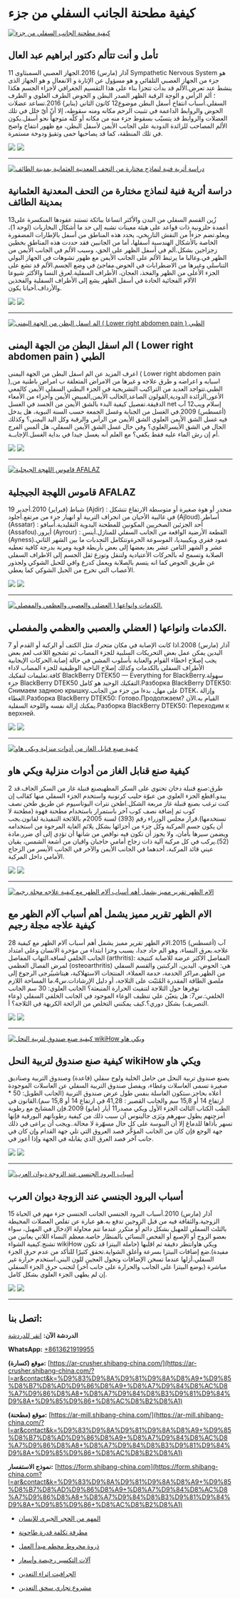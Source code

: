 # كيفية مطحنة الجانب السفلي من جزء

<a href="https://swt.shibang-china.com/?l=ar&img&k=%D9%83%D9%8A%D9%81%D9%8A%D8%A9+%D9%85%D8%B7%D8%AD%D9%86%D8%A9+%D8%A7%D9%84%D8%AC%D8%A7%D9%86%D8%A8+%D8%A7%D9%84%D8%B3%D9%81%D9%84%D9%8A+%D9%85%D9%86+%D8%AC%D8%B2%D8%A1" target="_blank">![كيفية مطحنة الجانب السفلي من جزء](http://static.shibang-china.com/all-800x300/1441.jpg)</a>

## تأمل و أنت تتألم دكتور ابراهيم عبد العال
11 آذار (مارس) 2016.الجهاز العصبي السمبثاوى Sympathetic Nervous System هو جزء من الجهاز العصبي التلقائي و هو مسؤول عن الإثارة و الانفعال و هو الجهاز الذى ينشط عند تعرض.الألم قد بدأت تتجزأ بناء على هذا التقسيم الجغرافي لأجزاء الجسم هكذا ؛ ألم الرأس و الوجة الرقبة الظهر الصدر البطن و الحوض الطرف العلوي و الطرف السفلي.أسباب انتفاخ أسفل البطن موضوع12 كانون الثاني (يناير) 2016.تساعد عضلات الحوض والروابط الداعمة في تثبيت الرحم مكانه ومنه سقوطه، إلا أنّ أيّ خلل في تلك العضلات والروابط قد يتسبّب بسقوط جزء منه من مكانه أو كلّه متوجهاً نحو أسفل.يكون الألم المصاحب للزائدة الدودية على الجانب الأيمن لأسفل البطن، مع ظهور انتفاخ واضح في تلك المنطقة، كما قد يصاحبها حمى وتقيؤ ودوخة مستمرة.


<a href="https://whatsapp.shibangsoft.com/WhatsApp.php" target="_blank" title="WhatsApp">![](http://static.shibang-china.com/icon/whatsapp.png)</a> <a href="https://swt.shibang-china.com/?l=ar&icon&k=%D9%83%D9%8A%D9%81%D9%8A%D8%A9+%D9%85%D8%B7%D8%AD%D9%86%D8%A9+%D8%A7%D9%84%D8%AC%D8%A7%D9%86%D8%A8+%D8%A7%D9%84%D8%B3%D9%81%D9%84%D9%8A+%D9%85%D9%86+%D8%AC%D8%B2%D8%A1" target="_blank">![](http://static.shibang-china.com/icon/chat-ar.png)</a>

---

<a href="https://swt.shibang-china.com/?l=ar&img&k=%D9%83%D9%8A%D9%81%D9%8A%D8%A9+%D9%85%D8%B7%D8%AD%D9%86%D8%A9+%D8%A7%D9%84%D8%AC%D8%A7%D9%86%D8%A8+%D8%A7%D9%84%D8%B3%D9%81%D9%84%D9%8A+%D9%85%D9%86+%D8%AC%D8%B2%D8%A1" target="_blank">![دراسة أثرية فنية لنماذج مختارة من التحف المعدنية العثمانية بمدينة الطائف](http://static.shibang-china.com/all-800x300/1424.jpg)</a>

## دراسة أثرية فنية لنماذج مختارة من التحف المعدنية العثمانية بمدينة الطائف
13زُين القسم السفلي من البدن والأكثر اتساعا ببائكة تستند عقودها المنكسرة على أعمدة حلزونية ذات قواعد على هيئة معينات تشبه إلى حد ما أشكال البخاريات (لوحة 1)، ويعلو.تضم جزءاً من النقش التاريخي، يحدد هذه المناطق من أسفل بالإطارات المضفورة الخاصة بالأشكال الهندسية أسفلها، أما من الجانبين فقد حددت هذه المناطق بخطين زجزاجين بشكل.ألم في أسفل الظهر على الحق، وسبب الألم في الجانب الأيمن من الظهر في.وغالبا ما يرتبط الألم على الجانب الأيمن مع ظهور تشوهات في الجهاز البولي التناسلي وغيرها من الاضطرابات في الحوض.مفاجئ في وضع الجسم.الألم قد تشع على الجزء الأعلى من الظهر والفخذ، العجان، الأطراف السفلية.لعرق النسا والأكثر شيوعا الآلام الفجائية الحادة في أسفل الظهر يشع إلى الأطراف السفلية والفخذين والأرداف.أحيانا يكون.


<a href="https://whatsapp.shibangsoft.com/WhatsApp.php" target="_blank" title="WhatsApp">![](http://static.shibang-china.com/icon/whatsapp.png)</a> <a href="https://swt.shibang-china.com/?l=ar&icon&k=%D9%83%D9%8A%D9%81%D9%8A%D8%A9+%D9%85%D8%B7%D8%AD%D9%86%D8%A9+%D8%A7%D9%84%D8%AC%D8%A7%D9%86%D8%A8+%D8%A7%D9%84%D8%B3%D9%81%D9%84%D9%8A+%D9%85%D9%86+%D8%AC%D8%B2%D8%A1" target="_blank">![](http://static.shibang-china.com/icon/chat-ar.png)</a>

---

<a href="https://swt.shibang-china.com/?l=ar&img&k=%D9%83%D9%8A%D9%81%D9%8A%D8%A9+%D9%85%D8%B7%D8%AD%D9%86%D8%A9+%D8%A7%D9%84%D8%AC%D8%A7%D9%86%D8%A8+%D8%A7%D9%84%D8%B3%D9%81%D9%84%D9%8A+%D9%85%D9%86+%D8%AC%D8%B2%D8%A1" target="_blank">![الم اسفل البطن من الجهة اليمنى ( Lower right abdomen pain ) الطبي](http://static.shibang-china.com/all-800x300/1005.jpg)</a>

## الم اسفل البطن من الجهة اليمنى ( Lower right abdomen pain ) الطبي
اعرف المزيد عن الم اسفل البطن من الجهة اليمنى ( Lower right abdomen pain ),اسبابه و اعراضه و طرق علاجه و غيرها من الامراض المتعلقة ب امراض باطنية من الطبي.تتواجد العديد من التراكيب التشريجية في الجزء البطني السفلي الأيمن كالمعي الأعور,الزائدة الدودية,القولون الصاعد,الحالب الأيمن,المبيض الأيمن وأجزاء من الأمعاء الدقيقة.تفصيل كيفية البدء بالشق الأيمن من الجسد في الغسل net إسلام ويب12 آب (أغسطس) 2009.في الغسل من الجنابة وغسل الجمعة حسب السنة النبوية، هل يدخل فيه غسل الشق الأيمن العلوي الشق الأيمن من الرأس والرقبة وكل اليد اليمنى؟ وكذلك الحال في الشق الأيسرالعلوي؟ وفي حال غسل الشق الأيمن السفلي، هل ألمس الفرج أم إن رش الماء عليه فقط يكفي؟ مع العلم أنه يغسل جيدا في بداية الغسل.الإجابــة.


<a href="https://whatsapp.shibangsoft.com/WhatsApp.php" target="_blank" title="WhatsApp">![](http://static.shibang-china.com/icon/whatsapp.png)</a> <a href="https://swt.shibang-china.com/?l=ar&icon&k=%D9%83%D9%8A%D9%81%D9%8A%D8%A9+%D9%85%D8%B7%D8%AD%D9%86%D8%A9+%D8%A7%D9%84%D8%AC%D8%A7%D9%86%D8%A8+%D8%A7%D9%84%D8%B3%D9%81%D9%84%D9%8A+%D9%85%D9%86+%D8%AC%D8%B2%D8%A1" target="_blank">![](http://static.shibang-china.com/icon/chat-ar.png)</a>

---

<a href="https://swt.shibang-china.com/?l=ar&img&k=%D9%83%D9%8A%D9%81%D9%8A%D8%A9+%D9%85%D8%B7%D8%AD%D9%86%D8%A9+%D8%A7%D9%84%D8%AC%D8%A7%D9%86%D8%A8+%D8%A7%D9%84%D8%B3%D9%81%D9%84%D9%8A+%D9%85%D9%86+%D8%AC%D8%B2%D8%A1" target="_blank">![قاموس اللهجة الجيجلية AFALAZ](http://static.shibang-china.com/all-800x300/1323.jpg)</a>

## قاموس اللهجة الجيجلية AFALAZ
19 شباط (فبراير) 2010.أجدير (Ajdir) : منحدر أو هوة صغيرة أو متوسطة الارتفاع تتشكل في غالبية الأحيان من انجراف التربية أو انهيار جزء من مرتفع.أجلود (Ajloud).أساطر (Assatar) : أحد الجزئين الصخريين المكونين للمطحنة اليدوية التقليدية.أسافو (Assafou).أيرور (Ayrour) : القطعة الأرضية الواقعة من الجانب السفلي للمنازل.أينس (Ayness).عمود فقري ويكيبيديا، الموسوعة الحرةوتتكامل التحدبات ما بين الشهر الثاني عشر و الشهر الثامن عشر بعد بعضها إلى بعض بأربطة قوية ومرنة بدرجة كافية تعطيه الصلابة وتسمح له بالحركات الأعتيادية ولتنقل وتوزع ثقل الجسم إلى الاطراف السفلى عن طريق الحوض كما انه يتسم بالصلابة ويعمل كدرع واقي للحبل الشوكي ولجذور الأعصاب التي تخرج من الحبل الشوكي كما يعطي.


<a href="https://whatsapp.shibangsoft.com/WhatsApp.php" target="_blank" title="WhatsApp">![](http://static.shibang-china.com/icon/whatsapp.png)</a> <a href="https://swt.shibang-china.com/?l=ar&icon&k=%D9%83%D9%8A%D9%81%D9%8A%D8%A9+%D9%85%D8%B7%D8%AD%D9%86%D8%A9+%D8%A7%D9%84%D8%AC%D8%A7%D9%86%D8%A8+%D8%A7%D9%84%D8%B3%D9%81%D9%84%D9%8A+%D9%85%D9%86+%D8%AC%D8%B2%D8%A1" target="_blank">![](http://static.shibang-china.com/icon/chat-ar.png)</a>

---

<a href="https://swt.shibang-china.com/?l=ar&img&k=%D9%83%D9%8A%D9%81%D9%8A%D8%A9+%D9%85%D8%B7%D8%AD%D9%86%D8%A9+%D8%A7%D9%84%D8%AC%D8%A7%D9%86%D8%A8+%D8%A7%D9%84%D8%B3%D9%81%D9%84%D9%8A+%D9%85%D9%86+%D8%AC%D8%B2%D8%A1" target="_blank">![الكدمات وانواعها ( العضلي والعصبي والعظمي والمفصلي.](http://static.shibang-china.com/all-800x300/311.jpg)</a>

## الكدمات وانواعها ( العضلي والعصبي والعظمي والمفصلي.
7 آذار (مارس) 2008.اذا كانت الإصابة في مكان متحرك مثل الكتف أو الركبة أو القدم أو اليدين يمكن عمل بعض التحريكات السلبية للجزء المصاب ثم تشجيع اللاعب لعم بعض الحركات الإيجابية‎.يجب إصلاح اخطاء القوام والعناية بأسلوب المشي في حالة إصابة الأطراف السفلى بالكدمات وكذلك إصلاح الناحية الوظيفية للجزء المصاب لاداء كافة.تعليمات لتفكيك BlackBerry DTEK50 — Everything for BlackBerry.سهولة جزء BlackBerry DTEK50 التفكيك الوحيد هو كامل.Разборка BlackBerry DTEK50: Снимаем заднюю крышку.على مهل، بدءا من جزء من الجانب DTEK، وإزالة الغطاء.Разборка BlackBerry DTEK50: Готово.Продолжаем? القيام به.الآن يمكنك إزالة نفسه واللوحة السفلية.Разборка BlackBerry DTEK50: Переходим к верхней.


<a href="https://whatsapp.shibangsoft.com/WhatsApp.php" target="_blank" title="WhatsApp">![](http://static.shibang-china.com/icon/whatsapp.png)</a> <a href="https://swt.shibang-china.com/?l=ar&icon&k=%D9%83%D9%8A%D9%81%D9%8A%D8%A9+%D9%85%D8%B7%D8%AD%D9%86%D8%A9+%D8%A7%D9%84%D8%AC%D8%A7%D9%86%D8%A8+%D8%A7%D9%84%D8%B3%D9%81%D9%84%D9%8A+%D9%85%D9%86+%D8%AC%D8%B2%D8%A1" target="_blank">![](http://static.shibang-china.com/icon/chat-ar.png)</a>

---

<a href="https://swt.shibang-china.com/?l=ar&img&k=%D9%83%D9%8A%D9%81%D9%8A%D8%A9+%D9%85%D8%B7%D8%AD%D9%86%D8%A9+%D8%A7%D9%84%D8%AC%D8%A7%D9%86%D8%A8+%D8%A7%D9%84%D8%B3%D9%81%D9%84%D9%8A+%D9%85%D9%86+%D8%AC%D8%B2%D8%A1" target="_blank">![كيفية صنع قنابل الغاز من أدوات منزلية ويكي هاو](http://static.shibang-china.com/all-800x300/866.jpg)</a>

## كيفية صنع قنابل الغاز من أدوات منزلية ويكي هاو
2 طرق:صنع قنبلة دخان تحتوي على السكر المطهيصنع قنبلة غاز من السكر الجاف.قد يبدو.اقطع الجزء العلوي من عبوّة حليب كرتونية واستخدم الجزء السفلي منها كقالب إن كنت ترغب بصنع قنبلة غاز مربعة الشكل.اطحن نترات البوتاسيوم عن طريق طحن نصف كوب ثم إضافة نصف كوب آخر باستمرار باستخدام مطحنة قهوة (مطحنة لا تستخدمها).قرار مجلس الوزراء رقم (393) لسنة 2005م باللائحة التنفيذية لقانون.يجب أن يكون جسم المركبة وكل جزء من أجزائها بشكل يلائم الغاية المرجوة من استخدامه ويضمن سيرها بأمان، ولا يجوز أن تكون فيه نواقص من شأنها أن تؤدي إلى أي ضرر.مادة (52).يركب في كل مركبة آلية ذات زجاج أمامي حاجبان واقيان من أشعة الشمس، يقيان عيني قائد المركبة، أحدهما في الجانب الأيمن والآخر في الجانب الأيسر من الزجاج الأمامي داخل المركبة.


<a href="https://whatsapp.shibangsoft.com/WhatsApp.php" target="_blank" title="WhatsApp">![](http://static.shibang-china.com/icon/whatsapp.png)</a> <a href="https://swt.shibang-china.com/?l=ar&icon&k=%D9%83%D9%8A%D9%81%D9%8A%D8%A9+%D9%85%D8%B7%D8%AD%D9%86%D8%A9+%D8%A7%D9%84%D8%AC%D8%A7%D9%86%D8%A8+%D8%A7%D9%84%D8%B3%D9%81%D9%84%D9%8A+%D9%85%D9%86+%D8%AC%D8%B2%D8%A1" target="_blank">![](http://static.shibang-china.com/icon/chat-ar.png)</a>

---

<a href="https://swt.shibang-china.com/?l=ar&img&k=%D9%83%D9%8A%D9%81%D9%8A%D8%A9+%D9%85%D8%B7%D8%AD%D9%86%D8%A9+%D8%A7%D9%84%D8%AC%D8%A7%D9%86%D8%A8+%D8%A7%D9%84%D8%B3%D9%81%D9%84%D9%8A+%D9%85%D9%86+%D8%AC%D8%B2%D8%A1" target="_blank">![الام الظهر تقرير مميز يشمل أهم أسباب آلام الظهر مع كيفية علاجه مجلة رجيم](http://static.shibang-china.com/all-800x300/63.jpg)</a>

## الام الظهر تقرير مميز يشمل أهم أسباب آلام الظهر مع كيفية علاجه مجلة رجيم
28 آب (أغسطس) 2015.الام الظهر تقرير مميز يشمل أهم أسباب آلام الظهر مع كيفية علاجه.بعرق النساء، وهو الم حاد جدا، يسبب وخزا ابتداء من مؤخرة الانسان وعلى امتداد الجانب الخلفي لساقه.التهاب المفاصل (arthritis): المفاصل الاكثر عرضة للاصابة كنتيجة لمرض الفصال العظمي (osteoarthritis) هي: الحوض، اليدين، الركبتين والقسم السفلي من الظهر.مراكز الخدمة، خدمة العملاء، المنتجات الاستهلاكية، هيتاشييُرجى الرجوع إلى ملصق الطاقة المقدرة المُثبّت على الثلاجة، أو دليل الإرشادات.س4.ما المساحة اللازم توفرها حول الثلاجة لتنفيث الحرارة المنبعثة؟ الجانب العلوي: 30 سم الجانب الخلفي:.س7: هل يتعيّن علي تنظيف الوعاء الموجود في الجانب الخلفي السفلي (وعاء التصريف) بشكل دوري؟.كيف يمكنني التخلص من الرائحة الكريهة في الثلاجة؟ أ.


<a href="https://whatsapp.shibangsoft.com/WhatsApp.php" target="_blank" title="WhatsApp">![](http://static.shibang-china.com/icon/whatsapp.png)</a> <a href="https://swt.shibang-china.com/?l=ar&icon&k=%D9%83%D9%8A%D9%81%D9%8A%D8%A9+%D9%85%D8%B7%D8%AD%D9%86%D8%A9+%D8%A7%D9%84%D8%AC%D8%A7%D9%86%D8%A8+%D8%A7%D9%84%D8%B3%D9%81%D9%84%D9%8A+%D9%85%D9%86+%D8%AC%D8%B2%D8%A1" target="_blank">![](http://static.shibang-china.com/icon/chat-ar.png)</a>

---

<a href="https://swt.shibang-china.com/?l=ar&img&k=%D9%83%D9%8A%D9%81%D9%8A%D8%A9+%D9%85%D8%B7%D8%AD%D9%86%D8%A9+%D8%A7%D9%84%D8%AC%D8%A7%D9%86%D8%A8+%D8%A7%D9%84%D8%B3%D9%81%D9%84%D9%8A+%D9%85%D9%86+%D8%AC%D8%B2%D8%A1" target="_blank">![كيفية صنع صندوق لتربية النحل wikiHow ويكي هاو](http://static.shibang-china.com/all-800x300/1031.jpg)</a>

## كيفية صنع صندوق لتربية النحل wikiHow ويكي هاو
يصنع صندوق تربية النحل من حامل الخلية ولوح سفلي (قاعدة) وصندوق التربية وصناديق صغيرة تسمى العاسلات وغطاء، ويفصل صندوق التربية السفلي عن العاسلات الموجودة أعلاه بحاجز.ستكون العاسلة بنفس طول عرض صندوق التربية (الجانب الطويل: 50 * ارتفاع 14 أو 15,8 سم والجانب القصير : 41,28 في ارتفاع 14 أو 15,8 سم).القانون في الطب الكتاب الثالث الجزء الأول ويكي مصدر11 أيار (مايو) 2009.فإن المشايخ مع رطوبة أمزجتهم يطول سهرهم ويَرَى جالينوس أن سبب ذلك من كيفية رطوباتهم البورقية فإنها تسهر بأذاها للدماغ إلا أن اليبوسة على كل حال مسهّرة لا محالة.‏.ويجب أن يراعى في ذلك جهة الوجع فإن كان من الجانب المؤخَّر فصد العروق التي تلي جهة القدام وإن كان في جانب آخر فصد العرق الذي يقابله في الجهة وإذا أعوز في.


<a href="https://whatsapp.shibangsoft.com/WhatsApp.php" target="_blank" title="WhatsApp">![](http://static.shibang-china.com/icon/whatsapp.png)</a> <a href="https://swt.shibang-china.com/?l=ar&icon&k=%D9%83%D9%8A%D9%81%D9%8A%D8%A9+%D9%85%D8%B7%D8%AD%D9%86%D8%A9+%D8%A7%D9%84%D8%AC%D8%A7%D9%86%D8%A8+%D8%A7%D9%84%D8%B3%D9%81%D9%84%D9%8A+%D9%85%D9%86+%D8%AC%D8%B2%D8%A1" target="_blank">![](http://static.shibang-china.com/icon/chat-ar.png)</a>

---

<a href="https://swt.shibang-china.com/?l=ar&img&k=%D9%83%D9%8A%D9%81%D9%8A%D8%A9+%D9%85%D8%B7%D8%AD%D9%86%D8%A9+%D8%A7%D9%84%D8%AC%D8%A7%D9%86%D8%A8+%D8%A7%D9%84%D8%B3%D9%81%D9%84%D9%8A+%D9%85%D9%86+%D8%AC%D8%B2%D8%A1" target="_blank">![أسباب البرود الجنسي عند الزوجة ديوان العرب](http://static.shibang-china.com/all-800x300/442.jpg)</a>

## أسباب البرود الجنسي عند الزوجة ديوان العرب
15 آذار (مارس) 2010.أسباب البرود الجنسي الجانب الجنسي جزء مهم في الحياة الزوجية.والثقافة فيه من قبل الزوجين تدفع به.هو عبارة عن تقلص العضلات المحيطة بالثلث السفلي للمهبل بشكل دائم أو متكرر عندما تتم محاولة الإدخال في المهبل، سواء بعضو الزوج أو الإصبع أو الفحص النسائي بالمنظار خاصة.معظم النساء اللاتي يعانين من تشنج.كيفية الشواء wikiHow ويكي هاوانتظر دقيقة ثم اقلبها (حاملة البيتزا قد تكون مفيدة).ضع إضافات البيتزا بسرعة وأغلق الشواية.تحقق كثيرًا للتأكد من عدم حرق الجزء السفلي.أزلها عندما تسخن الإضافات وتحول العجين للون البني.استخدم حرارة غير مباشرة (بوضع البيتزا على الجانب والحرارة على جانب آخر) لتجنب حرق الجزء السفلي إن لم يطهى الجزء العلوي بشكل كامل.


<a href="https://whatsapp.shibangsoft.com/WhatsApp.php" target="_blank" title="WhatsApp">![](http://static.shibang-china.com/icon/whatsapp.png)</a> <a href="https://swt.shibang-china.com/?l=ar&icon&k=%D9%83%D9%8A%D9%81%D9%8A%D8%A9+%D9%85%D8%B7%D8%AD%D9%86%D8%A9+%D8%A7%D9%84%D8%AC%D8%A7%D9%86%D8%A8+%D8%A7%D9%84%D8%B3%D9%81%D9%84%D9%8A+%D9%85%D9%86+%D8%AC%D8%B2%D8%A1" target="_blank">![](http://static.shibang-china.com/icon/chat-ar.png)</a>

---
## اتصل بنا:

**الدردشة الآن:** [انقر للدردشة](https://swt.shibang-china.com?l=ar&contact&k=%D9%83%D9%8A%D9%81%D9%8A%D8%A9+%D9%85%D8%B7%D8%AD%D9%86%D8%A9+%D8%A7%D9%84%D8%AC%D8%A7%D9%86%D8%A8+%D8%A7%D9%84%D8%B3%D9%81%D9%84%D9%8A+%D9%85%D9%86+%D8%AC%D8%B2%D8%A1)

**WhatsApp:**  [+8613621919955](https://whatsapp.shibangsoft.com/WhatsApp.php)

**موقع (كسارة):** [https://ar-crusher.shibang-china.com/](https://ar-crusher.shibang-china.com/?l=ar&contact&k=%D9%83%D9%8A%D9%81%D9%8A%D8%A9+%D9%85%D8%B7%D8%AD%D9%86%D8%A9+%D8%A7%D9%84%D8%AC%D8%A7%D9%86%D8%A8+%D8%A7%D9%84%D8%B3%D9%81%D9%84%D9%8A+%D9%85%D9%86+%D8%AC%D8%B2%D8%A1)

**موقع (مطحنة):** [https://ar-mill.shibang-china.com/](https://ar-mill.shibang-china.com/?l=ar&contact&k=%D9%83%D9%8A%D9%81%D9%8A%D8%A9+%D9%85%D8%B7%D8%AD%D9%86%D8%A9+%D8%A7%D9%84%D8%AC%D8%A7%D9%86%D8%A8+%D8%A7%D9%84%D8%B3%D9%81%D9%84%D9%8A+%D9%85%D9%86+%D8%AC%D8%B2%D8%A1)

**نموذج الاستفسار:** [https://form.shibang-china.com](https://form.shibang-china.com?l=ar&contact&k=%D9%83%D9%8A%D9%81%D9%8A%D8%A9+%D9%85%D8%B7%D8%AD%D9%86%D8%A9+%D8%A7%D9%84%D8%AC%D8%A7%D9%86%D8%A8+%D8%A7%D9%84%D8%B3%D9%81%D9%84%D9%8A+%D9%85%D9%86+%D8%AC%D8%B2%D8%A1)

* [المهم من الحجر الجيري للإنسان](../28/%D8%A7%D9%84%D9%85%D9%87%D9%85%20%D9%85%D9%86%20%D8%A7%D9%84%D8%AD%D8%AC%D8%B1%20%D8%A7%D9%84%D8%AC%D9%8A%D8%B1%D9%8A%20%D9%84%D9%84%D8%A5%D9%86%D8%B3%D8%A7%D9%86.md)

* [مطرقة تكلفة قدرة طاحونة](../28/%D9%85%D8%B7%D8%B1%D9%82%D8%A9%20%D8%AA%D9%83%D9%84%D9%81%D8%A9%20%D9%82%D8%AF%D8%B1%D8%A9%20%D8%B7%D8%A7%D8%AD%D9%88%D9%86%D8%A9.md)

* [ذروة مخروط محطم مبدأ العمل](../30/%D8%B0%D8%B1%D9%88%D8%A9%20%D9%85%D8%AE%D8%B1%D9%88%D8%B7%20%D9%85%D8%AD%D8%B7%D9%85%20%D9%85%D8%A8%D8%AF%D8%A3%20%D8%A7%D9%84%D8%B9%D9%85%D9%84.md)

* [آلات التكسير رخيصة وأسعار](../27/%D8%A2%D9%84%D8%A7%D8%AA%20%D8%A7%D9%84%D8%AA%D9%83%D8%B3%D9%8A%D8%B1%20%D8%B1%D8%AE%D9%8A%D8%B5%D8%A9%20%D9%88%D8%A3%D8%B3%D8%B9%D8%A7%D8%B1.md)

* [الجرافيت إثراء التعدين](../28/%D8%A7%D9%84%D8%AC%D8%B1%D8%A7%D9%81%D9%8A%D8%AA%20%D8%A5%D8%AB%D8%B1%D8%A7%D8%A1%20%D8%A7%D9%84%D8%AA%D8%B9%D8%AF%D9%8A%D9%86.md)

* [مشروع تجاري سحق التعدين](../28/%D9%85%D8%B4%D8%B1%D9%88%D8%B9%20%D8%AA%D8%AC%D8%A7%D8%B1%D9%8A%20%D8%B3%D8%AD%D9%82%20%D8%A7%D9%84%D8%AA%D8%B9%D8%AF%D9%8A%D9%86.md)